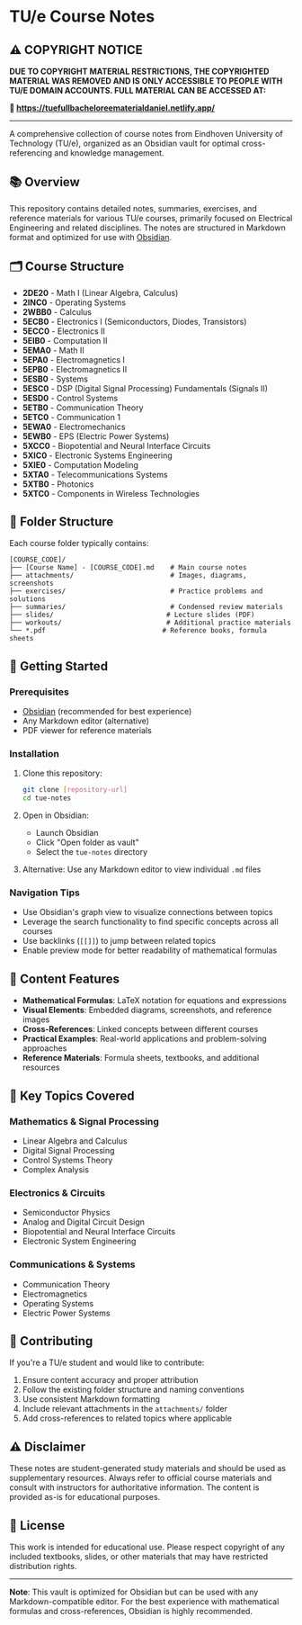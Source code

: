 # TU/e Course Notes

## ⚠️ **COPYRIGHT NOTICE**

**DUE TO COPYRIGHT MATERIAL RESTRICTIONS, THE COPYRIGHTED MATERIAL WAS REMOVED AND IS ONLY ACCESSIBLE TO PEOPLE WITH TU/E DOMAIN ACCOUNTS. FULL MATERIAL CAN BE ACCESSED AT:**

**🔗 https://tuefullbacheloreematerialdaniel.netlify.app/**

---

A comprehensive collection of course notes from Eindhoven University of Technology (TU/e), organized as an Obsidian vault for optimal cross-referencing and knowledge management.

## 📚 Overview

This repository contains detailed notes, summaries, exercises, and reference materials for various TU/e courses, primarily focused on Electrical Engineering and related disciplines. The notes are structured in Markdown format and optimized for use with [Obsidian](https://obsidian.md/).

## 🗂️ Course Structure

- **2DE20** - Math I (Linear Algebra, Calculus)
- **2INC0** - Operating Systems
- **2WBB0** - Calculus
- **5ECB0** - Electronics I (Semiconductors, Diodes, Transistors)
- **5ECC0** - Electronics II
- **5EIB0** - Computation II
- **5EMA0** - Math II
- **5EPA0** - Electromagnetics I
- **5EPB0** - Electromagnetics II
- **5ESB0** - Systems
- **5ESC0** - DSP (Digital Signal Processing) Fundamentals (Signals II)
- **5ESD0** - Control Systems
- **5ETB0** - Communication Theory
- **5ETC0** - Communication 1
- **5EWA0** - Electromechanics
- **5EWB0** - EPS (Electric Power Systems)
- **5XCC0** - Biopotential and Neural Interface Circuits
- **5XIC0** - Electronic Systems Engineering
- **5XIE0** - Computation Modeling
- **5XTA0** - Telecommunications Systems
- **5XTB0** - Photonics
- **5XTC0** - Components in Wireless Technologies

## 📁 Folder Structure

Each course folder typically contains:
```
[COURSE_CODE]/
├── [Course Name] - [COURSE_CODE].md    # Main course notes
├── attachments/                        # Images, diagrams, screenshots
├── exercises/                          # Practice problems and solutions
├── summaries/                          # Condensed review materials
├── slides/                            # Lecture slides (PDF)
├── workouts/                          # Additional practice materials
└── *.pdf                             # Reference books, formula sheets
```

## 🚀 Getting Started

### Prerequisites
- [Obsidian](https://obsidian.md/) (recommended for best experience)
- Any Markdown editor (alternative)
- PDF viewer for reference materials

### Installation
1. Clone this repository:
   ```bash
   git clone [repository-url]
   cd tue-notes
   ```

2. Open in Obsidian:
   - Launch Obsidian
   - Click "Open folder as vault"
   - Select the `tue-notes` directory

3. Alternative: Use any Markdown editor to view individual `.md` files

### Navigation Tips
- Use Obsidian's graph view to visualize connections between topics
- Leverage the search functionality to find specific concepts across all courses
- Use backlinks (`[[]]`) to jump between related topics
- Enable preview mode for better readability of mathematical formulas

## 📖 Content Features

- **Mathematical Formulas**: LaTeX notation for equations and expressions
- **Visual Elements**: Embedded diagrams, screenshots, and reference images
- **Cross-References**: Linked concepts between different courses
- **Practical Examples**: Real-world applications and problem-solving approaches
- **Reference Materials**: Formula sheets, textbooks, and additional resources

## 🔗 Key Topics Covered

### Mathematics & Signal Processing
- Linear Algebra and Calculus
- Digital Signal Processing
- Control Systems Theory
- Complex Analysis

### Electronics & Circuits
- Semiconductor Physics
- Analog and Digital Circuit Design
- Biopotential and Neural Interface Circuits
- Electronic System Engineering

### Communications & Systems
- Communication Theory
- Electromagnetics
- Operating Systems
- Electric Power Systems

## 📝 Contributing

If you're a TU/e student and would like to contribute:
1. Ensure content accuracy and proper attribution
2. Follow the existing folder structure and naming conventions
3. Use consistent Markdown formatting
4. Include relevant attachments in the `attachments/` folder
5. Add cross-references to related topics where applicable

## ⚠️ Disclaimer

These notes are student-generated study materials and should be used as supplementary resources. Always refer to official course materials and consult with instructors for authoritative information. The content is provided as-is for educational purposes.

## 📄 License

This work is intended for educational use. Please respect copyright of any included textbooks, slides, or other materials that may have restricted distribution rights.

---

**Note**: This vault is optimized for Obsidian but can be used with any Markdown-compatible editor. For the best experience with mathematical formulas and cross-references, Obsidian is highly recommended.
